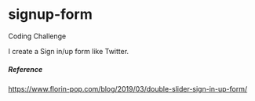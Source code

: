 # signup-form

Coding Challenge

I create a Sign in/up form like Twitter.

##### Reference

https://www.florin-pop.com/blog/2019/03/double-slider-sign-in-up-form/

